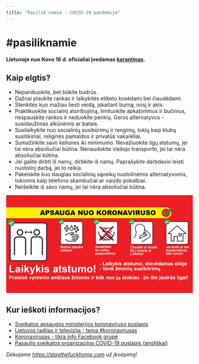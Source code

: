 ```yaml
---
title: "Pasilik namie - COVID-19 pandemija"
---
```


# #pasiliknamie

**Lietuvoje nuo Kovo 16 d. oficialiai įvedamas [karantinas](https://www.lrt.lt/naujienos/lietuvoje/2/1151518/lrt-trumpai-salyje-ivedamas-karantinas-kas-keisis).**

## Kaip elgtis?

- Nepanikuokite, bet būkite budrūs.
- Dažnai plaukite rankas ir laikykitės etiketo kosėdami bei čiaudėdami.
- Stenkitės kuo mažiau liesti veidą, įskaitant burną, nosį ir akis.
- Praktikuokite socialinį atsiribojimą, limituokite apkabinimus ir bučinius, nespauskite rankos ir neduokite penkių. Geros alternatyvos - susidaužimas alkūnėmis ar batais.
- Susilaikykite nuo socialinių susibūrimų ir renginių, tokių kaip klubų susitikimai, religinės pamaldos ir privatūs vakarėliai.
- Sumažinkite savo keliones iki minimumo. Nevažiuokite ilgų atstumų, jei tai nėra absoliučiai būtina.
  Nenaudokite viešojo transporto, jei tai nėra absoliučiai būtina.
- Jei galite dirbti iš namų, dirbkite iš namų. Paprašykite darbdavio leisti nuotolinį darbą, jei to reikia.
- Pakeiskite kuo daugiau socialinių sąveikų nuotolinėmis alternatyvomis, tokiomis kaip telefono skambučiai ar vaizdo pokalbiai.
- Neišeikite iš savo namų, jei tai nėra absoliučiai būtina.

![meta](meta.jpg)

## Kur ieškoti informacijos?

* [Sveikatos apsaugos ministerijos koronaviruso puslapis](http://sam.lrv.lt/lt/naujienos/koronavirusas)
* [Lietuvos radijas ir televizija - tema #koronavirusas](https://www.lrt.lt/tema/koronavirusas)
* [Koronavirusas - tikra info Facebook grupė](https://www.facebook.com/groups/Virusas)
* [Pasaulio sveikatos organizacijos COVID-19 puslapis (angliškai)](https://www.who.int/emergencies/diseases/novel-coronavirus-2019)

*Dėkojame https://staythefuckhome.com už įkvėpimą!*

